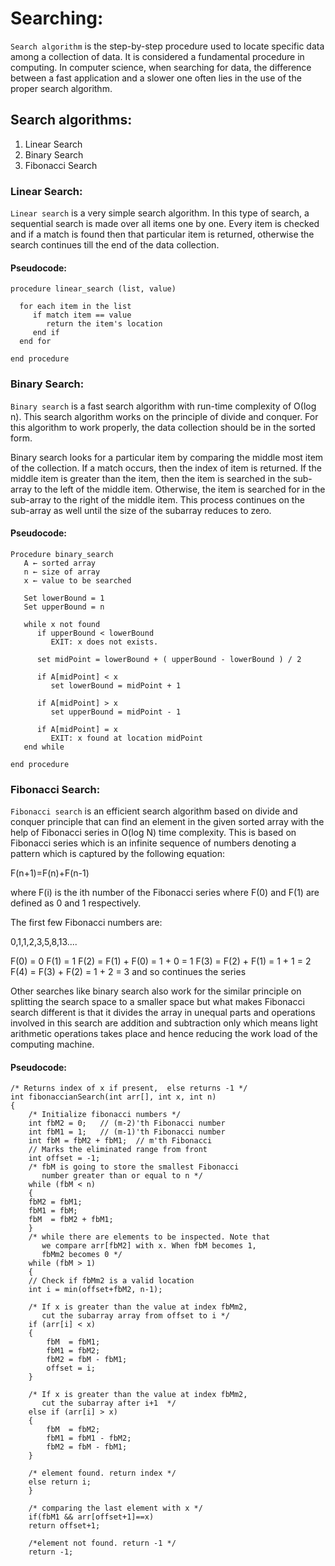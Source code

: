 # Searching: 
`Search algorithm` is the step-by-step procedure used to locate specific data among a collection of data. It is considered a fundamental procedure in computing. In computer science, when searching for data, the difference between a fast application and a slower one often lies in the use of the proper search algorithm.

## Search algorithms:
1. Linear Search
2. Binary Search
3. Fibonacci Search

### Linear Search:
 `Linear search` is a very simple search algorithm. In this type of search, a sequential search is made over all items one by one. Every item is checked and if a match is found then that particular item is returned, otherwise the search continues till the end of the data collection.
 #### Pseudocode:
 ````
 procedure linear_search (list, value)

   for each item in the list
      if match item == value
         return the item's location
      end if
   end for

end procedure
 ````
 
 ### Binary Search:
 `Binary search` is a fast search algorithm with run-time complexity of Ο(log n). This search algorithm works on the principle of divide and conquer. For this algorithm to work properly, the data collection should be in the sorted form.

Binary search looks for a particular item by comparing the middle most item of the collection. If a match occurs, then the index of item is returned. If the middle item is greater than the item, then the item is searched in the sub-array to the left of the middle item. Otherwise, the item is searched for in the sub-array to the right of the middle item. This process continues on the sub-array as well until the size of the subarray reduces to zero.
#### Pseudocode:
````
Procedure binary_search
   A ← sorted array
   n ← size of array
   x ← value to be searched

   Set lowerBound = 1
   Set upperBound = n 

   while x not found
      if upperBound < lowerBound 
         EXIT: x does not exists.
   
      set midPoint = lowerBound + ( upperBound - lowerBound ) / 2
      
      if A[midPoint] < x
         set lowerBound = midPoint + 1
         
      if A[midPoint] > x
         set upperBound = midPoint - 1 

      if A[midPoint] = x 
         EXIT: x found at location midPoint
   end while
   
end procedure
````

### Fibonacci Search:
`Fibonacci search` is an efficient search algorithm based on divide and conquer principle that can find an element in the given sorted array with the help of Fibonacci series in O(log N) time complexity. This is based on Fibonacci series which is an infinite sequence of numbers denoting a pattern which is captured by the following equation:

F(n+1)=F(n)+F(n-1)

where F(i) is the ith number of the Fibonacci series where F(0) and F(1) are defined as 0 and 1 respectively.

The first few Fibonacci numbers are:

0,1,1,2,3,5,8,13....

F(0) = 0
F(1) = 1
F(2) = F(1) + F(0) = 1 + 0 = 1
F(3) = F(2) + F(1) = 1 + 1 = 2
F(4) = F(3) + F(2) = 1 + 2 = 3 and so continues the series

Other searches like binary search also work for the similar principle on splitting the search space to a smaller space but what makes Fibonacci search different is that it divides the array in unequal parts and operations involved in this search are addition and subtraction only which means light arithmetic operations takes place and hence reducing the work load of the computing machine.

#### Pseudocode:
````
/* Returns index of x if present,  else returns -1 */
int fibonaccianSearch(int arr[], int x, int n)
{
    /* Initialize fibonacci numbers */
    int fbM2 = 0;   // (m-2)'th Fibonacci number
    int fbM1 = 1;   // (m-1)'th Fibonacci number
    int fbM = fbM2 + fbM1;  // m'th Fibonacci
    // Marks the eliminated range from front
    int offset = -1;
    /* fbM is going to store the smallest Fibonacci
       number greater than or equal to n */
    while (fbM < n)
    {
	fbM2 = fbM1;
	fbM1 = fbM;
	fbM  = fbM2 + fbM1;
    }
    /* while there are elements to be inspected. Note that
       we compare arr[fbM2] with x. When fbM becomes 1,
       fbMm2 becomes 0 */
    while (fbM > 1)
    {
	// Check if fbMm2 is a valid location
	int i = min(offset+fbM2, n-1);

	/* If x is greater than the value at index fbMm2,
	   cut the subarray array from offset to i */
	if (arr[i] < x)
	{
	    fbM  = fbM1;
	    fbM1 = fbM2;
	    fbM2 = fbM - fbM1;
	    offset = i;
	}

	/* If x is greater than the value at index fbMm2,
	   cut the subarray after i+1  */
	else if (arr[i] > x)
	{
	    fbM  = fbM2;
	    fbM1 = fbM1 - fbM2;
	    fbM2 = fbM - fbM1;
	}

	/* element found. return index */
	else return i;
    }

    /* comparing the last element with x */
    if(fbM1 && arr[offset+1]==x)
	return offset+1;

    /*element not found. return -1 */
    return -1;
````
